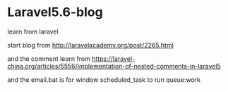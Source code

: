 # Laravel5.6-blog
learn from laravel

start blog from http://laravelacademy.org/post/2265.html

and the comment learn from https://laravel-china.org/articles/5556/implementation-of-nested-comments-in-laravel5

and the email.bat is for window scheduled_task to run queue:work
